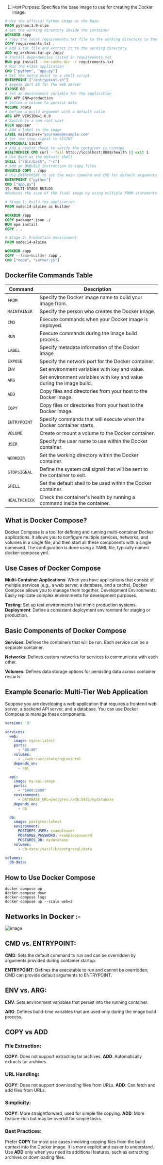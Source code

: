 1. `FROM`
Purpose:
Specifies the base image to use for creating the Docker image.
```Dockerfile
# Use the official Python image as the base
FROM python:3.9-slim
# Set the working directory inside the container
WORKDIR /app
# Copy the local requirements.txt file to the working directory in the container
COPY requirements.txt .
# Add a tar file and extract it to the working directory
ADD my_archive.tar.gz /app/
# Install dependencies listed in requirements.txt
RUN pip install --no-cache-dir -r requirements.txt
# Run the Flask application
CMD ["python", "app.py"]
# Set the entry point to a shell script
ENTRYPOINT ["/entrypoint.sh"]
# Expose port 80 for the web server
EXPOSE 80
# Set an environment variable for the application
ENV APP_ENV=production
# Define a volume to persist data
VOLUME /data
# Define a build argument with a default value
ARG APP_VERSION=1.0.0
# Switch to a non-root user
USER appuser
# Add a label to the image
LABEL maintainer="yourname@example.com"
# Set the stop signal to SIGINT
STOPSIGNAL SIGINT
# Add a health check to verify the container is running
HEALTHCHECK CMD curl --fail http://localhost:8080/health || exit 1
# Use Bash as the default shell
SHELL ["/bin/bash", "-c"]
# Add an ONBUILD instruction to copy files
ONBUILD COPY . /app
# Use ENTRYPOINT to set the main command and CMD for default arguments
ENTRYPOINT ["python"]
CMD ["app.py"]
19. MULTI-STAGE BUILDS
#Reduces the size of the final image by using multiple FROM statements in a single Dockerfile.

# Stage 1: Build the application
FROM node:14-alpine as builder

WORKDIR /app
COPY package*.json ./
RUN npm install
COPY . .

# Stage 2: Production environment
FROM node:14-alpine

WORKDIR /app
COPY --from=builder /app .
CMD ["node", "server.js"]
```
## Dockerfile Commands Table

| Command       | Description                                                                                  |
|---------------|----------------------------------------------------------------------------------------------|
| `FROM`        | Specify the Docker image name to build your image from.                                       |
| `MAINTAINER`  | Specify the person who creates the Docker image.                                              |
| `CMD`         | Execute commands when your Docker image is deployed.                                          |
| `RUN`         | Execute commands during the image build process.                                              |
| `LABEL`       | Specify metadata information of the Docker image.                                             |
| `EXPOSE`      | Specify the network port for the Docker container.                                            |
| `ENV`         | Set environment variables with key and value.                                                 |
| `ARG`         | Set environment variables with key and value during the image build.                          |
| `ADD`         | Copy files and directories from your host to the Docker image.                                |
| `COPY`        | Copy files or directories from your host to the Docker image.                                 |
| `ENTRYPOINT`  | Specify commands that will execute when the Docker container starts.                          |
| `VOLUME`      | Create or mount a volume to the Docker container.                                             |
| `USER`        | Specify the user name to use within the Docker container.                                      |
| `WORKDIR`     | Set the working directory within the Docker container.                                         |
| `STOPSIGNAL`  | Define the system call signal that will be sent to the container to exit.                     |
| `SHELL`       | Set the default shell to be used within the Docker container.                                  |
| `HEALTHCHECK` | Check the container's health by running a command inside the container.                       |
## What is Docker Compose?
Docker Compose is a tool for defining and running multi-container Docker applications. It allows you to configure multiple services, networks, and volumes in a single file, and then start all these components with a single command. The configuration is done using a YAML file, typically named docker-compose.yml.

## Use Cases of Docker Compose
**Multi-Container Applications**: When you have applications that consist of multiple services (e.g., a web server, a database, and a cache), Docker Compose allows you to manage them together.
Development Environments: Easily replicate complex environments for development purposes.

**Testing**: Set up test environments that mimic production systems.
**Deployment**: Define a consistent deployment environment for staging or production.

## Basic Components of Docker Compose

**Services**: Defines the containers that will be run. Each service can be a separate container.

**Networks**: Defines custom networks for services to communicate with each other.

**Volumes**: Defines data storage options for persisting data across container restarts.

## Example Scenario: Multi-Tier Web Application
Suppose you are developing a web application that requires a frontend web server, a backend API server, and a database. You can use Docker Compose to manage these components.
```yml
version: '3'

services:
  web:
    image: nginx:latest
    ports:
      - "80:80"
    volumes:
      - ./web:/usr/share/nginx/html
    depends_on:
      - api

  api:
    image: my-api-image
    ports:
      - "5000:5000"
    environment:
      - DATABASE_URL=postgres://db:5432/mydatabase
    depends_on:
      - db

  db:
    image: postgres:latest
    environment:
      POSTGRES_USER: exampleuser
      POSTGRES_PASSWORD: examplepassword
      POSTGRES_DB: mydatabase
    volumes:
      - db-data:/var/lib/postgresql/data

volumes:
  db-data:

```
## How to Use Docker Compose

```
docker-compose up
docker-compose down
docker-compose logs
docker-compose up --scale web=3

```
## 𝗡𝗲𝘁𝘄𝗼𝗿𝗸𝘀 𝗶𝗻 𝗗𝗼𝗰𝗸𝗲𝗿 :-
![image](https://github.com/user-attachments/assets/8c04c76f-5f02-4b7e-8b5a-7fe06664dd4c)


## CMD vs. ENTRYPOINT:

**CMD**: Sets the default command to run and can be overridden by arguments provided during container startup.

**ENTRYPOINT**: Defines the executable to run and cannot be overridden; CMD can provide default arguments to ENTRYPOINT.

## ENV vs. ARG:

**ENV**: Sets environment variables that persist into the running container.

**ARG**: Defines build-time variables that are used only during the image build process.

## COPY vs ADD 

### File Extraction:
**COPY**: Does not support extracting tar archives.
**ADD**: Automatically extracts tar archives.

### URL Handling:

**COPY**: Does not support downloading files from URLs.
**ADD**: Can fetch and add files from URLs.

### Simplicity:

**COPY**: More straightforward, used for simple file copying.
**ADD**: More feature-rich but may be overkill for simple tasks.

### Best Practices:
Prefer **COPY** for most use cases involving copying files from the build context into the Docker image. It is more explicit and easier to understand.
Use **ADD** only when you need its additional features, such as extracting archives or downloading files.

